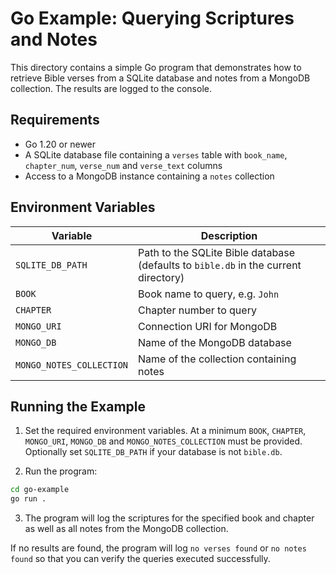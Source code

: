 # Go Example: Querying Scriptures and Notes

This directory contains a simple Go program that demonstrates how to retrieve Bible verses from a SQLite database and notes from a MongoDB collection. The results are logged to the console.

## Requirements

- Go 1.20 or newer
- A SQLite database file containing a `verses` table with `book_name`, `chapter_num`, `verse_num` and `verse_text` columns
- Access to a MongoDB instance containing a `notes` collection

## Environment Variables

| Variable | Description |
|----------|-------------|
| `SQLITE_DB_PATH` | Path to the SQLite Bible database (defaults to `bible.db` in the current directory) |
| `BOOK` | Book name to query, e.g. `John` |
| `CHAPTER` | Chapter number to query |
| `MONGO_URI` | Connection URI for MongoDB |
| `MONGO_DB` | Name of the MongoDB database |
| `MONGO_NOTES_COLLECTION` | Name of the collection containing notes |

## Running the Example

1. Set the required environment variables. At a minimum `BOOK`, `CHAPTER`, `MONGO_URI`, `MONGO_DB` and `MONGO_NOTES_COLLECTION` must be provided. Optionally set `SQLITE_DB_PATH` if your database is not `bible.db`.

2. Run the program:

```bash
cd go-example
go run .
```

3. The program will log the scriptures for the specified book and chapter as well as all notes from the MongoDB collection.

If no results are found, the program will log `no verses found` or `no notes found` so that you can verify the queries executed successfully.
